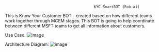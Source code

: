                                              KYC SmartBOT (Rob.ai)

This is Know Your Customer BOT - created based on how different teams work together through MCEM stages.
This BOT is going to help coordinate between different MSFT teams to get all information about customers.

Use Case: 
![image](https://github.com/nileshvj2/kycRobBot/assets/111443992/e9378440-b442-4ccf-a53e-b86c3e454d1d)

Architecture Diagram: 
![image](https://github.com/nileshvj2/kycRobBot/assets/111443992/e09cbbe4-2f07-4ba5-81d5-42d358849fc9)


